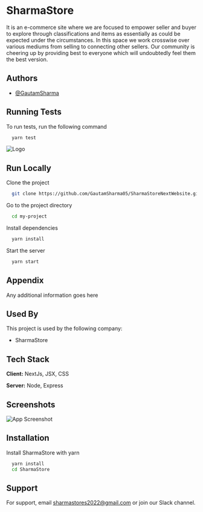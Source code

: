 # SharmaStore

It is an e-commerce site where we are focused to empower seller and buyer to explore through classifications and items as essentially as could be expected under the circumstances. In this space we work crosswise over various mediums from selling to connecting other sellers. Our community is cheering up by providing best to everyone which will undoubtedly feel them the best version.

## Authors

- [@GautamSharma](https://github.com/GautamSharma05)

## Running Tests

To run tests, run the following command

```bash
  yarn test
```

![Logo](https://res.cloudinary.com/dbaae1ln7/image/upload/v1652943268/users/gieipfb1wcsvpgx34irx.jpg)

## Run Locally

Clone the project

```bash
  git clone https://github.com/GautamSharma05/SharmaStoreNextWebsite.git
```

Go to the project directory

```bash
  cd my-project
```

Install dependencies

```bash
  yarn install
```

Start the server

```bash
  yarn start
```

## Appendix

Any additional information goes here

## Used By

This project is used by the following company:

- SharmaStore

## Tech Stack

**Client:** NextJs, JSX, CSS

**Server:** Node, Express

## Screenshots

![App Screenshot](https://github.com/GautamSharma05/SharmaStoreNextWebsite/blob/main/demo/Home.png?raw=true)

## Installation

Install SharmaStore with yarn

```bash
  yarn install
  cd SharmaStore
```

## Support

For support, email sharmastores2022@gmail.com or join our Slack channel.
